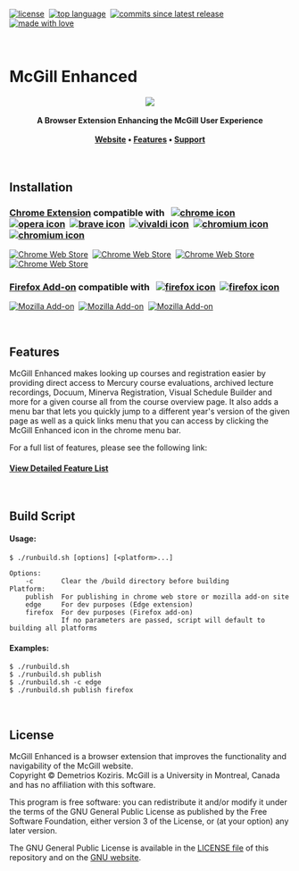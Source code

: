 [![license](https://img.shields.io/github/license/demetrios-koziris/mcgillenhanced.svg?style=flat-square)](https://github.com/demetrios-koziris/McGillEnhanced/blob/master/LICENSE.txt)&nbsp;
[![top language](https://img.shields.io/github/languages/top/demetrios-koziris/McGillEnhanced.svg?style=flat-square)](https://github.com/demetrios-koziris/McGillEnhanced)&nbsp;
[![commits since latest release](https://img.shields.io/github/commits-since/demetrios-koziris/McGillEnhanced/latest.svg?style=flat-square)](https://github.com/demetrios-koziris/McGillEnhanced/releases)&nbsp;
[![made with love](https://img.shields.io/badge/made%20with-%E2%9D%A4-brightgreen.svg?style=flat-square&color=ED1B2F)](https://github.com/demetrios-koziris)


<br>

# McGill Enhanced

<h4 align="center">
  <img src="https://raw.githubusercontent.com/demetrios-koziris/McGillEnhanced/master/src/icons/mcgill-128.png">
  <br><br>
  A Browser Extension Enhancing the McGill User Experience
  <br><br>
  <a href="http://demetrios-koziris.github.io/McGillEnhanced">Website</a>
  • <a href="https://demetrios-koziris.github.io/McGillEnhanced/features">Features</a>
  • <a href="https://demetrios-koziris.github.io/McGillEnhanced/support">Support</a>
</h4>


<br>

## Installation

### [Chrome Extension](https://chrome.google.com/webstore/detail/mcgill-enhanced/jlacaimkacnkhlcgapgakpklnibgfkde?hl=en) compatible with &nbsp;&nbsp;[![chrome icon](https://raw.githubusercontent.com/alrra/browser-logos/master/src/chrome/chrome_24x24.png)](https://www.google.com/chrome/)&nbsp;&nbsp;[![opera icon](https://raw.githubusercontent.com/alrra/browser-logos/master/src/opera/opera_24x24.png)](https://www.opera.com/)&nbsp;&nbsp;[![brave icon](https://raw.githubusercontent.com/alrra/browser-logos/master/src/brave/brave_24x24.png)](https://brave.com/)&nbsp;&nbsp;[![vivaldi icon](https://raw.githubusercontent.com/alrra/browser-logos/master/src/vivaldi/vivaldi_24x24.png)](https://vivaldi.com/)&nbsp;&nbsp;[![chromium icon](https://raw.githubusercontent.com/alrra/browser-logos/master/src/chromium/chromium_24x24.png)](https://download-chromium.appspot.com/)&nbsp;&nbsp;[![chromium icon](https://raw.githubusercontent.com/alrra/browser-logos/master/src/edge-beta/edge-beta_24x24.png)](https://www.microsoftedgeinsider.com/en-us/download)

[![Chrome Web Store](https://img.shields.io/chrome-web-store/v/jlacaimkacnkhlcgapgakpklnibgfkde.svg?style=flat-square&logo=google-chrome&logoColor=white)](https://chrome.google.com/webstore/detail/mcgill-enhanced/jlacaimkacnkhlcgapgakpklnibgfkde?hl=en)&nbsp;
[![Chrome Web Store](https://img.shields.io/chrome-web-store/users/jlacaimkacnkhlcgapgakpklnibgfkde.svg?style=flat-square&logo=&logoColor=white&label=total%20weekly%20users)](https://chrome.google.com/webstore/detail/mcgill-enhanced/jlacaimkacnkhlcgapgakpklnibgfkde?hl=en)&nbsp;
[![Chrome Web Store](https://img.shields.io/chrome-web-store/stars/jlacaimkacnkhlcgapgakpklnibgfkde.svg?style=flat-square&logo=&logoColor=white)](https://chrome.google.com/webstore/detail/mcgill-enhanced/jlacaimkacnkhlcgapgakpklnibgfkde/reviews?hl=en/reviews)&nbsp;
[![Chrome Web Store](https://img.shields.io/chrome-web-store/rating-count/jlacaimkacnkhlcgapgakpklnibgfkde.svg?style=flat-square&logo=&logoColor=white&label=%23%20of%20ratings)](https://chrome.google.com/webstore/detail/mcgill-enhanced/jlacaimkacnkhlcgapgakpklnibgfkde/reviews?hl=en)

### [Firefox Add-on](https://addons.mozilla.org/en-US/firefox/addon/mcgillenhanced/) compatible with &nbsp;&nbsp;[![firefox icon](https://raw.githubusercontent.com/alrra/browser-logos/master/src/firefox/firefox_24x24.png)](https://www.mozilla.org/en-US/firefox/new/?v=b)&nbsp;&nbsp;[![firefox icon](https://raw.githubusercontent.com/alrra/browser-logos/48.0.4/src/waterfox/waterfox_24x24.png)](https://www.waterfoxproject.org/en-US/)
 
[![Mozilla Add-on](https://img.shields.io/amo/v/mcgillenhanced.svg?style=flat-square&logo=mozilla-firefox&logoColor=white)](https://addons.mozilla.org/en-US/firefox/addon/mcgillenhanced/)&nbsp;
[![Mozilla Add-on](https://img.shields.io/amo/users/mcgillenhanced.svg?style=flat-square&logo=&logoColor=white&label=average%20daily%20users)](https://addons.mozilla.org/en-US/firefox/addon/mcgillenhanced/)&nbsp;
[![Mozilla Add-on](https://img.shields.io/amo/stars/mcgillenhanced.svg?style=flat-square&logo=&logoColor=white&label=rating)](https://addons.mozilla.org/en-US/firefox/addon/mcgillenhanced/reviews/)


<br>

## Features

McGill Enhanced makes looking up courses and registration easier by providing direct access to Mercury course evaluations, archived lecture recordings, Docuum, Minerva Registration, Visual Schedule Builder and more for a given course all from the course overview page. It also adds a menu bar that lets you quickly jump to a different year's version of the given page as well as a quick links menu that you can access by clicking the McGill Enhanced icon in the chrome menu bar. 

For a full list of features, please see the following link:
#### [View Detailed Feature List](http://demetrios-koziris.github.io/McGillEnhanced/features)


<br>

## Build Script

#### Usage:  
```
$ ./runbuild.sh [options] [<platform>...]
```
```
Options:
    -c       Clear the /build directory before building  
Platform:
    publish  For publishing in chrome web store or mozilla add-on site
    edge     For dev purposes (Edge extension)
    firefox  For dev purposes (Firefox add-on)
             If no parameters are passed, script will default to building all platforms
```
#### Examples:
```
$ ./runbuild.sh
$ ./runbuild.sh publish  
$ ./runbuild.sh -c edge  
$ ./runbuild.sh publish firefox  
```


<br>

## License

McGill Enhanced is a browser extension that improves the functionality and navigability of the McGill website.  
Copyright © Demetrios Koziris. McGill is a University in Montreal, Canada and has no affiliation with this software.

This program is free software: you can redistribute it and/or modify it under the terms of the GNU General Public License 
as published by the Free Software Foundation, either version 3 of the License, or (at your option) any later version.

The GNU General Public License is available in the [LICENSE file](https://github.com/demetrios-koziris/McGillEnhanced/blob/master/LICENSE.txt) of this repository and on the [GNU website](https://www.gnu.org/licenses/gpl-3.0.html).

